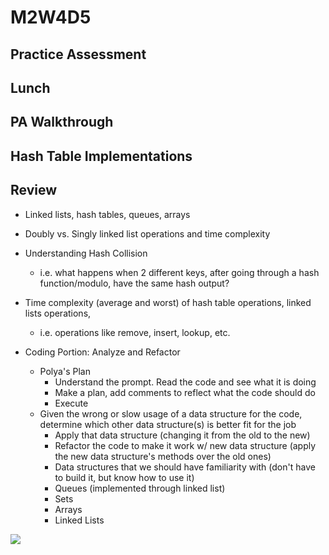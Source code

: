 # M2W4D5

## Practice Assessment

## Lunch

## PA Walkthrough

## Hash Table Implementations

## Review

- Linked lists, hash tables, queues, arrays
- Doubly vs. Singly linked list operations and time complexity
- Understanding Hash Collision
  - i.e. what happens when 2 different keys, after going through a hash function/modulo, have the same hash output?
- Time complexity (average and worst) of hash table operations, linked lists operations,
  - i.e. operations like remove, insert, lookup, etc.

- Coding Portion: Analyze and Refactor
  - Polya's Plan
    - Understand the prompt. Read the code and see what it is doing
    - Make a plan, add comments to reflect what the code should do
    - Execute
  - Given the wrong or slow usage of a data structure for the code, determine which other data structure(s) is better fit for the job
	- Apply that data structure (changing it from the old to the new)
	- Refactor the code to make it work w/ new data structure (apply the new data structure's methods over the old ones)
    - Data structures that we should have familiarity with (don't have to build it, but know how to use it)
    - Queues (implemented through linked list)
    - Sets
  	- Arrays
  	- Linked Lists

![](https://i.imgur.com/KU4foNa.png)
